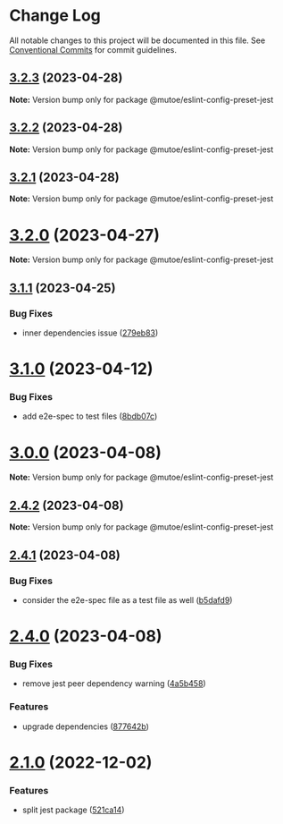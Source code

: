 # Change Log

All notable changes to this project will be documented in this file.
See [Conventional Commits](https://conventionalcommits.org) for commit guidelines.

## [3.2.3](https://github.com/mutoe/eslint-config-preset/compare/v3.2.2...v3.2.3) (2023-04-28)

**Note:** Version bump only for package @mutoe/eslint-config-preset-jest





## [3.2.2](https://github.com/mutoe/eslint-config-preset/compare/v3.2.1...v3.2.2) (2023-04-28)

**Note:** Version bump only for package @mutoe/eslint-config-preset-jest





## [3.2.1](https://github.com/mutoe/eslint-config-preset/compare/v3.2.0...v3.2.1) (2023-04-28)

**Note:** Version bump only for package @mutoe/eslint-config-preset-jest





# [3.2.0](https://github.com/mutoe/eslint-config-preset/compare/v3.1.1...v3.2.0) (2023-04-27)

**Note:** Version bump only for package @mutoe/eslint-config-preset-jest





## [3.1.1](https://github.com/mutoe/eslint-config-preset/compare/v3.1.0...v3.1.1) (2023-04-25)


### Bug Fixes

* inner dependencies issue ([279eb83](https://github.com/mutoe/eslint-config-preset/commit/279eb83faea01699791a84a1b8598552624b556c))





# [3.1.0](https://github.com/mutoe/eslint-config-preset/compare/v3.0.0...v3.1.0) (2023-04-12)


### Bug Fixes

* add e2e-spec to test files ([8bdb07c](https://github.com/mutoe/eslint-config-preset/commit/8bdb07cb2ea5dafadb2ef6c708b569b98f750db1))





# [3.0.0](https://github.com/mutoe/eslint-config-preset/compare/v2.4.2...v3.0.0) (2023-04-08)

**Note:** Version bump only for package @mutoe/eslint-config-preset-jest





## [2.4.2](https://github.com/mutoe/eslint-config-preset/compare/v2.4.1...v2.4.2) (2023-04-08)

**Note:** Version bump only for package @mutoe/eslint-config-preset-jest





## [2.4.1](https://github.com/mutoe/eslint-config-preset/compare/v2.4.0...v2.4.1) (2023-04-08)


### Bug Fixes

* consider the e2e-spec file as a test file as well ([b5dafd9](https://github.com/mutoe/eslint-config-preset/commit/b5dafd92ae24384526933e7684f8d82b7d3a24c4))





# [2.4.0](https://github.com/mutoe/eslint-config-preset/compare/v2.3.0...v2.4.0) (2023-04-08)


### Bug Fixes

* remove jest peer dependency warning ([4a5b458](https://github.com/mutoe/eslint-config-preset/commit/4a5b4582810ed38927051532102dca699766cd34))


### Features

* upgrade dependencies ([877642b](https://github.com/mutoe/eslint-config-preset/commit/877642b6b4edaa2a28ec40f2aee10795834f4928))





# [2.1.0](https://github.com/mutoe/eslint-config-preset/compare/v2.0.3...v2.1.0) (2022-12-02)


### Features

* split jest package ([521ca14](https://github.com/mutoe/eslint-config-preset/commit/521ca1411ba8543c7f0ba20633842b551af6db96))

